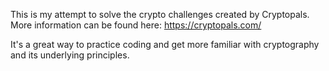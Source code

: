 This is my attempt to solve the crypto challenges created by Cryptopals. More information can be found here:
https://cryptopals.com/

It's a great way to practice coding and get more familiar with cryptography and its underlying principles.
